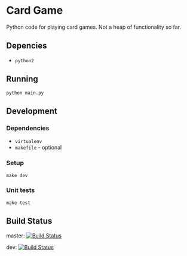 # Card Game

Python code for playing card games. Not a heap of functionality so far.

## Depencies
* `python2`

## Running
`python main.py`

## Development
### Dependencies
* `virtualenv`
* `makefile` - optional

### Setup
`make dev`

### Unit tests
`make test`

## Build Status
master: [![Build Status](https://travis-ci.org/JoelPagliuca/Card-Game.svg?branch=master)](https://travis-ci.org/JoelPagliuca/Card-Game)

dev: [![Build Status](https://travis-ci.org/JoelPagliuca/Card-Game.svg?branch=dev)](https://travis-ci.org/JoelPagliuca/Card-Game)